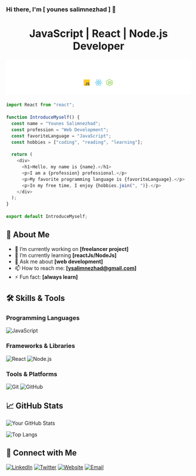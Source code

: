 ### Hi there, I'm [ younes salimnezhad ] 👋

<p align="center">
  <h1 align="center"> JavaScript | React | Node.js Developer </h1>
<img src="src/all.svg" width:"100vh"/>
</p>

```javascript
import React from "react";

function IntroduceMyself() {
  const name = "Younes Salimnezhad";
  const profession = "Web Development";
  const favoriteLanguage = "JavaScript";
  const hobbies = ["coding", "reading", "learning"];

  return (
    <div>
      <h1>Hello, my name is {name}.</h1>
      <p>I am a {profession} professional.</p>
      <p>My favorite programming language is {favoriteLanguage}.</p>
      <p>In my free time, I enjoy {hobbies.join(", ")}.</p>
    </div>
  );
}

export default IntroduceMyself;
```

## 🚀 About Me

- 🔭 I’m currently working on **[freelancer project]**
- 🌱 I’m currently learning **[reactJs/NodeJs]**
- 💬 Ask me about **[web development]**
- 📫 How to reach me: **[ysalimnezhad@gmail.com]**
- ⚡ Fun fact: **[always learn]**

## 🛠️ Skills & Tools

### Programming Languages

![JavaScript](https://img.shields.io/badge/-JavaScript-F7DF1E?logo=javascript&logoColor=black&style=flat)

### Frameworks & Libraries

![React](https://img.shields.io/badge/-React-61DAFB?logo=react&logoColor=black&style=flat) ![Node.js](https://img.shields.io/badge/-Node.js-339933?logo=node.js&logoColor=white&style=flat)

### Tools & Platforms

![Git](https://img.shields.io/badge/-Git-F05032?logo=git&logoColor=white&style=flat) ![GitHub](https://img.shields.io/badge/-GitHub-181717?logo=github&logoColor=white&style=flat)

## 📈 GitHub Stats

![Your GitHub Stats](https://github-readme-stats.vercel.app/api?username=yourusername&show_icons=true&theme=radical)

![Top Langs](https://github-readme-stats.vercel.app/api/top-langs/?username=yourusername&layout=compact&theme=radical)

## 🤝 Connect with Me

[![LinkedIn](https://img.shields.io/badge/-LinkedIn-0077B5?logo=linkedin&logoColor=white&style=flat)](https://linkedin.com/in/younes-salimnezhad-a78747215/) [![Twitter](https://img.shields.io/badge/-Twitter-1DA1F2?logo=twitter&logoColor=white&style=flat)](https://twitter.com/yourprofile) [![Website](https://img.shields.io/badge/-Website-FF7139?logo=firefox&logoColor=white&style=flat)](https://yourwebsite.com)
[![Email](https://img.shields.io/badge/-Email-EA4335?logo=gmail&logoColor=white&style=flat)](mailto:ysalimnezhad@gmail.com)

```

```
